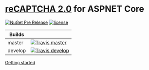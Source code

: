 # [reCAPTCHA 2.0](https://developers.google.com/recaptcha) for ASPNET Core

[![NuGet Pre Release](https://img.shields.io/nuget/vpre/PaulMiami.AspNetCore.Mvc.Recaptcha.svg?maxAge=2592000)](https://www.nuget.org/packages/PaulMiami.AspNetCore.Mvc.Recaptcha/1.0.0-beta1)
[![license](https://img.shields.io/github/license/mashape/apistatus.svg?maxAge=2592000)](https://raw.githubusercontent.com/PaulMiami/reCAPTCHA/master/LICENSE)

| Builds   | |
| -------- | --- |
| master   | [![Travis master](https://travis-ci.org/PaulMiami/reCAPTCHA.svg?branch=master)](https://travis-ci.org/PaulMiami/reCAPTCHA)   |
| develop  | [![Travis develop](https://travis-ci.org/PaulMiami/reCAPTCHA.svg?branch=develop)](https://travis-ci.org/PaulMiami/reCAPTCHA) |

[Getting started](https://github.com/PaulMiami/reCAPTCHA/wiki/Getting-started)
